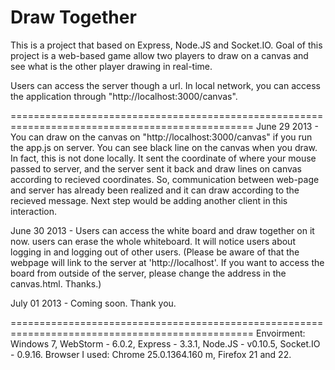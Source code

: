 Draw Together
============
This is a project that based on Express, Node.JS and Socket.IO. Goal of this project is a web-based game allow two players to draw on a canvas and see what is the other player drawing in real-time.

Users can access the server though a url. In local network, you can access the application through "http://localhost:3000/canvas".

================================================================================================
June 29 2013 - 	You can draw on the canvas on "http://localhost:3000/canvas" if you run the app.js on server.
		You can see black line on the canvas when you draw. In fact, this is not done locally. It sent the coordinate of where your mouse passed to server, and the server sent it back and draw lines on canvas according to recieved coordinates.
		So, communication between web-page and server has already been realized and it can draw according to the recieved message. Next step would be adding another client in this interaction.
		
June 30 2013 - 	Users can access the white board and draw together on it now. 
		users can erase the whole whiteboard. 
		It will notice users about logging in and logging out of other users.
		(Please be aware of that the webpage will link to the server at 'http://localhost'. If you want to access the board from outside of the server, please change the address in the canvas.html. Thanks.)

July 01 2013 -  Coming soon. Thank you.

================================================================================================
Envoirment: Windows 7, WebStorm - 6.0.2, Express - 3.3.1, Node.JS - v0.10.5, Socket.IO - 0.9.16.
Browser I used: Chrome 25.0.1364.160 m, Firefox 21 and 22.
